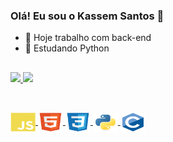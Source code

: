### Olá! Eu sou o Kassem Santos 👋


- 🔭 Hoje trabalho com back-end
- 🌱 Estudando Python

##

<div>
  <a href="https://github.com/Kassemsan01">
  <img height = "180em" src = "https://github-readme-stats.vercel.app/api?username=Kassemsan01&show_icons=true&theme=dracula"/>
  <img height = "180em" src = "https://github-readme-stats.vercel.app/api/top-langs/?username=Kassemsan01&hide_progress=true&theme=dracula"/>
</div>
    
##
<div style="display: inline_block"><br>
  <img align="center" alt="Rafa-Js" height="30" width="40" src="https://raw.githubusercontent.com/devicons/devicon/master/icons/javascript/javascript-plain.svg">
  <img align="center" alt="Rafa-HTML" height="30" width="40" src="https://raw.githubusercontent.com/devicons/devicon/master/icons/html5/html5-original.svg">
  <img align="center" alt="Rafa-CSS" height="30" width="40" src="https://raw.githubusercontent.com/devicons/devicon/master/icons/css3/css3-original.svg">
  <img align="center" alt="Rafa-Python" height="30" width="40" src="https://raw.githubusercontent.com/devicons/devicon/master/icons/python/python-original.svg">
  <img align="center" alt="Rafa-Csharp" height="30" width="40" src="https://raw.githubusercontent.com/devicons/devicon/master/icons/c/c-original.svg">
</div>

